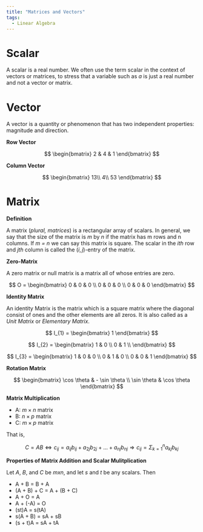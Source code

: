 ```yaml
---
title: "Matrices and Vectors"
tags:
  - Linear Algebra
---
```


# Scalar
A scalar is a real number. We often use the term scalar in the context of vectors or matrices, to stress that a variable such as _a_ is just a real number and not a vector or matrix.

# Vector
A vector is a quantity or phenomenon that has two independent properties: magnitude and direction.

**Row Vector**

$$
\begin{bmatrix}
  2 & 4 & 1 
\end{bmatrix}
$$

**Column Vector**

$$
\begin{bmatrix}
  13\\
  4\\
  53
\end{bmatrix}
$$

# Matrix

**Definition**

A matrix (_plural, matrices_) is a rectangular array of scalars. In general, we say that the size of the matrix is _m_ by _n_ if the matrix has m rows and n columns. If _m = n_ we can say this matrix is square. The scalar in the $i$_th_ row and $j$_th_ column is called the $(i, j)$-entry of the matrix.

**Zero-Matrix**

A zero matrix or null matrix is a matrix all of whose entries are zero.

$$
O = 
\begin{bmatrix}
  0 & 0 & 0 \\
  0 & 0 & 0 \\
  0 & 0 & 0
\end{bmatrix}
$$

**Identity Matrix**

An identity Matrix is the matrix which is a square matrix where the diagonal consist of ones and the other elements are all zeros. It is also called as a _Unit Matrix_ or _Elementary Matrix_.

$$
I_{1} = 
\begin{bmatrix}
  1
\end{bmatrix}
$$

$$
I_{2} = 
\begin{bmatrix}
  1 & 0 \\
  0 & 1 \\
\end{bmatrix}
$$

$$
I_{3} = 
\begin{bmatrix}
  1 & 0 & 0 \\
  0 & 1 & 0 \\
  0 & 0 & 1
\end{bmatrix}
$$

**Rotation Matrix**

$$
\begin{bmatrix}
  \cos \theta & - \sin \theta \\
  \sin \theta & \cos \theta
\end{bmatrix}
$$

**Matrix Multiplication**

- A: $m \times n$ matrix
- B: $n \times p$ matrix
- C: $m \times p$ matrix

That is, 

$$
C = AB 	\Longleftrightarrow	c_{ij} = a_{ij}b_{ij} + a_{2j}b_{2j} + ... + a_{nj}b_{nj} \Rightarrow	c_{ij} = \Sigma_{k=1}^{n}a_{kj}b_{kj}
$$

**Properties of Matrix Addition and Scalar Mulitplication**

Let _A_, _B_, and _C_ be $m x n$, and let _s_ and  _t_ be any scalars. Then
- A + B = B + A
- (A + B) + C = A + (B + C)
- A + O = A
- A + (-A) = O
- (st)A = s(tA)
- s(A + B) = sA + sB
- (s + t)A = sA + tA
